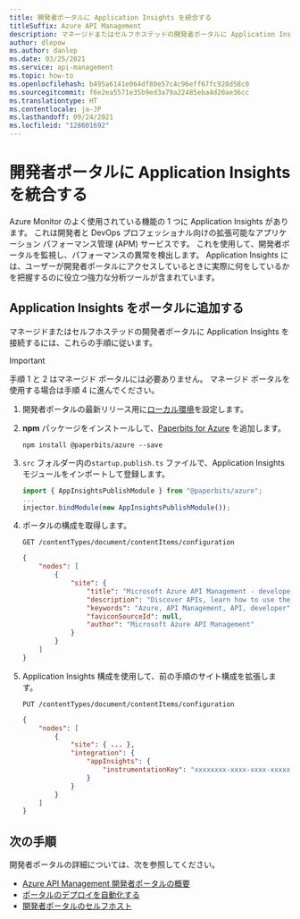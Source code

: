 ```yaml
---
title: 開発者ポータルに Application Insights を統合する
titleSuffix: Azure API Management
description: マネージドまたはセルフホステッドの開発者ポータルに Application Insights を統合する方法について説明します。
author: dlepow
ms.author: danlep
ms.date: 03/25/2021
ms.service: api-management
ms.topic: how-to
ms.openlocfilehash: b495a6141e064df80e57c4c96eff67fc928d58c0
ms.sourcegitcommit: f6e2ea5571e35b9ed3a79a22485eba4d20ae36cc
ms.translationtype: HT
ms.contentlocale: ja-JP
ms.lasthandoff: 09/24/2021
ms.locfileid: "128601692"
---
```

# <a name="integrate-application-insights-to-developer-portal"></a>開発者ポータルに Application Insights を統合する

Azure Monitor のよく使用されている機能の 1 つに Application Insights があります。 これは開発者と DevOps プロフェッショナル向けの拡張可能なアプリケーション パフォーマンス管理 (APM) サービスです。 これを使用して、開発者ポータルを監視し、パフォーマンスの異常を検出します。 Application Insights には、ユーザーが開発者ポータルにアクセスしているときに実際に何をしているかを把握するのに役立つ強力な分析ツールが含まれています。

## <a name="add-application-insights-to-your-portal"></a>Application Insights をポータルに追加する

マネージドまたはセルフホステッドの開発者ポータルに Application Insights を接続するには、これらの手順に従います。

> [!IMPORTANT]
> 手順 1 と 2 はマネージド ポータルには必要ありません。 マネージド ポータルを使用する場合は手順 4 に進んでください。

1. 開発者ポータルの最新リリース用に[ローカル環境](developer-portal-self-host.md#step-1-set-up-local-environment)を設定します。

1. **npm** パッケージをインストールして、[Paperbits for Azure](https://github.com/paperbits/paperbits-azure) を追加します。

    ```console
    npm install @paperbits/azure --save
    ```

1. `src` フォルダー内の`startup.publish.ts` ファイルで、Application Insights モジュールをインポートして登録します。

    ```typescript
    import { AppInsightsPublishModule } from "@paperbits/azure";
    ...
    injector.bindModule(new AppInsightsPublishModule());
    ```

1. ポータルの構成を取得します。

    ```http
    GET /contentTypes/document/contentItems/configuration
    ```

    ```json
    {
        "nodes": [
            {
                "site": {
                    "title": "Microsoft Azure API Management - developer portal",
                    "description": "Discover APIs, learn how to use them, try them out interactively, and sign up to acquire keys.",
                    "keywords": "Azure, API Management, API, developer",
                    "faviconSourceId": null,
                    "author": "Microsoft Azure API Management"
                }
            }
        ]
    }
    ```

1. Application Insights 構成を使用して、前の手順のサイト構成を拡張します。

    ```http
    PUT /contentTypes/document/contentItems/configuration
    ```

    ```json
    {
        "nodes": [
            {
                "site": { ... },
                "integration": {
                    "appInsights": {
                        "instrumentationKey": "xxxxxxxx-xxxx-xxxx-xxxxxxxxxxxxxxxxx"
                    }
                }
            }
        ]
    }
    ```

## <a name="next-steps"></a>次の手順

開発者ポータルの詳細については、次を参照してください。

- [Azure API Management 開発者ポータルの概要](api-management-howto-developer-portal.md)
- [ポータルのデプロイを自動化する](automate-portal-deployments.md)
- [開発者ポータルのセルフホスト](developer-portal-self-host.md)
